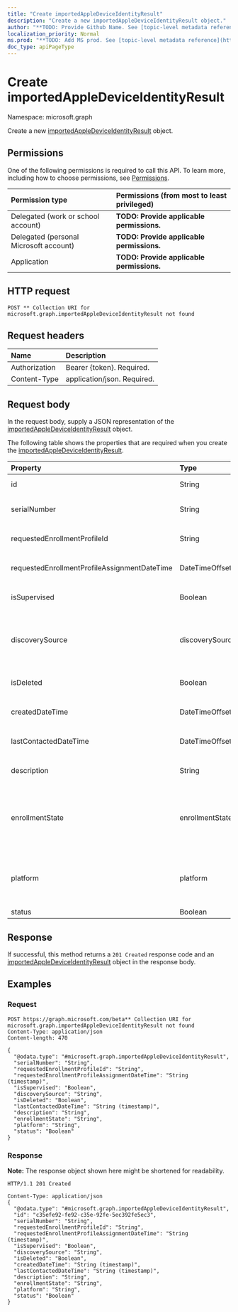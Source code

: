 ```yaml
---
title: "Create importedAppleDeviceIdentityResult"
description: "Create a new importedAppleDeviceIdentityResult object."
author: "**TODO: Provide Github Name. See [topic-level metadata reference](https://msgo.azurewebsites.net/add/document/guidelines/metadata.html#topic-level-metadata)**"
localization_priority: Normal
ms.prod: "**TODO: Add MS prod. See [topic-level metadata reference](https://msgo.azurewebsites.net/add/document/guidelines/metadata.html#topic-level-metadata)**"
doc_type: apiPageType
---
```


# Create importedAppleDeviceIdentityResult
Namespace: microsoft.graph

Create a new [importedAppleDeviceIdentityResult](../resources/intune-importedappledeviceidentityresult.md) object.

## Permissions
One of the following permissions is required to call this API. To learn more, including how to choose permissions, see [Permissions](/graph/permissions-reference).

|Permission type|Permissions (from most to least privileged)|
|:---|:---|
|Delegated (work or school account)|**TODO: Provide applicable permissions.**|
|Delegated (personal Microsoft account)|**TODO: Provide applicable permissions.**|
|Application|**TODO: Provide applicable permissions.**|

## HTTP request

<!-- {
  "blockType": "ignored"
}
-->
``` http
POST ** Collection URI for microsoft.graph.importedAppleDeviceIdentityResult not found
```

## Request headers
|Name|Description|
|:---|:---|
|Authorization|Bearer {token}. Required.|
|Content-Type|application/json. Required.|

## Request body
In the request body, supply a JSON representation of the [importedAppleDeviceIdentityResult](../resources/intune-importedappledeviceidentityresult.md) object.

The following table shows the properties that are required when you create the [importedAppleDeviceIdentityResult](../resources/intune-importedappledeviceidentityresult.md).

|Property|Type|Description|
|:---|:---|:---|
|id|String|**TODO: Add Description** Inherited from [entity](../resources/entity.md)|
|serialNumber|String|**TODO: Add Description** Inherited from [importedAppleDeviceIdentity](../resources/intune-importedappledeviceidentity.md)|
|requestedEnrollmentProfileId|String|**TODO: Add Description** Inherited from [importedAppleDeviceIdentity](../resources/intune-importedappledeviceidentity.md)|
|requestedEnrollmentProfileAssignmentDateTime|DateTimeOffset|**TODO: Add Description** Inherited from [importedAppleDeviceIdentity](../resources/intune-importedappledeviceidentity.md)|
|isSupervised|Boolean|**TODO: Add Description** Inherited from [importedAppleDeviceIdentity](../resources/intune-importedappledeviceidentity.md)|
|discoverySource|discoverySource|**TODO: Add Description** Inherited from [importedAppleDeviceIdentity](../resources/intune-importedappledeviceidentity.md). Possible values are: `unknown`, `adminImport`, `deviceEnrollmentProgram`.|
|isDeleted|Boolean|**TODO: Add Description** Inherited from [importedAppleDeviceIdentity](../resources/intune-importedappledeviceidentity.md)|
|createdDateTime|DateTimeOffset|**TODO: Add Description** Inherited from [importedAppleDeviceIdentity](../resources/intune-importedappledeviceidentity.md)|
|lastContactedDateTime|DateTimeOffset|**TODO: Add Description** Inherited from [importedAppleDeviceIdentity](../resources/intune-importedappledeviceidentity.md)|
|description|String|**TODO: Add Description** Inherited from [importedAppleDeviceIdentity](../resources/intune-importedappledeviceidentity.md)|
|enrollmentState|enrollmentState|**TODO: Add Description** Inherited from [importedAppleDeviceIdentity](../resources/intune-importedappledeviceidentity.md). Possible values are: `unknown`, `enrolled`, `pendingReset`, `failed`, `notContacted`, `blocked`.|
|platform|platform|**TODO: Add Description** Inherited from [importedAppleDeviceIdentity](../resources/intune-importedappledeviceidentity.md). Possible values are: `unknown`, `ios`, `android`, `windows`, `windowsMobile`, `macOS`.|
|status|Boolean|**TODO: Add Description**|



## Response

If successful, this method returns a `201 Created` response code and an [importedAppleDeviceIdentityResult](../resources/intune-importedappledeviceidentityresult.md) object in the response body.

## Examples

### Request
<!-- {
  "blockType": "request",
  "name": "create_importedappledeviceidentityresult_from_"
}
-->
``` http
POST https://graph.microsoft.com/beta** Collection URI for microsoft.graph.importedAppleDeviceIdentityResult not found
Content-Type: application/json
Content-length: 470

{
  "@odata.type": "#microsoft.graph.importedAppleDeviceIdentityResult",
  "serialNumber": "String",
  "requestedEnrollmentProfileId": "String",
  "requestedEnrollmentProfileAssignmentDateTime": "String (timestamp)",
  "isSupervised": "Boolean",
  "discoverySource": "String",
  "isDeleted": "Boolean",
  "lastContactedDateTime": "String (timestamp)",
  "description": "String",
  "enrollmentState": "String",
  "platform": "String",
  "status": "Boolean"
}
```


### Response
**Note:** The response object shown here might be shortened for readability.
<!-- {
  "blockType": "response",
  "truncated": true,
  "@odata.type": "microsoft.graph.importedAppleDeviceIdentityResult"
}
-->
``` http
HTTP/1.1 201 Created

Content-Type: application/json
{
  "@odata.type": "#microsoft.graph.importedAppleDeviceIdentityResult",
  "id": "c35efe92-fe92-c35e-92fe-5ec392fe5ec3",
  "serialNumber": "String",
  "requestedEnrollmentProfileId": "String",
  "requestedEnrollmentProfileAssignmentDateTime": "String (timestamp)",
  "isSupervised": "Boolean",
  "discoverySource": "String",
  "isDeleted": "Boolean",
  "createdDateTime": "String (timestamp)",
  "lastContactedDateTime": "String (timestamp)",
  "description": "String",
  "enrollmentState": "String",
  "platform": "String",
  "status": "Boolean"
}
```


